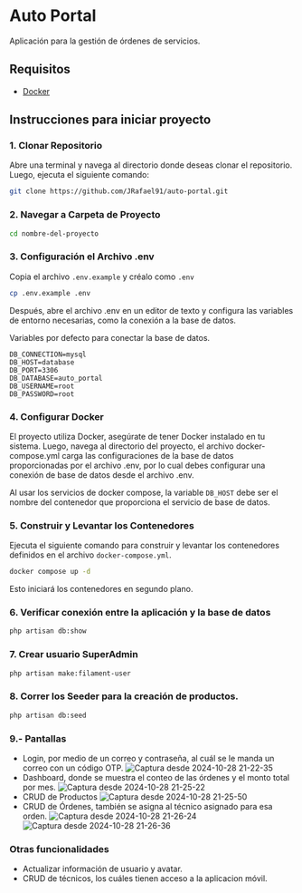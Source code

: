 # Auto Portal
Aplicación para la gestión de órdenes de servicios.

## Requisitos

- [Docker](https://www.docker.com/)

## Instrucciones para iniciar proyecto

### 1. Clonar Repositorio

Abre una terminal y navega al directorio donde deseas clonar el repositorio.
Luego, ejecuta el siguiente comando:

```bash
git clone https://github.com/JRafael91/auto-portal.git
```

### 2. Navegar a Carpeta de Proyecto

```bash
cd nombre-del-proyecto
```
### 3. Configuración el Archivo .env

Copia el archivo `.env.example` y créalo como `.env`

```bash
cp .env.example .env
```

Después, abre el archivo .env en un editor de texto y configura las variables de entorno necesarias,
como la conexión a la base de datos.

Variables por defecto para conectar la base de datos.

```editorconfig
DB_CONNECTION=mysql
DB_HOST=database
DB_PORT=3306
DB_DATABASE=auto_portal
DB_USERNAME=root
DB_PASSWORD=root
```
### 4. Configurar Docker
El proyecto utiliza Docker, asegúrate de tener Docker instalado en tu sistema.
Luego, navega al directorio del proyecto, el archivo docker-compose.yml carga las configuraciones de la base de datos proporcionadas
por el archivo .env, por lo cual debes configurar una conexión de base de datos desde el archivo .env.

Al usar los servicios de docker compose, la variable `DB_HOST` debe ser el nombre del contenedor
que proporciona el servicio de base de datos.

### 5. Construir y Levantar los Contenedores

Ejecuta el siguiente comando para construir 
y levantar los contenedores definidos en el archivo `docker-compose.yml`.

```bash
docker compose up -d
```

Esto iniciará los contenedores en segundo plano.

### 6. Verificar conexión entre la aplicación y la base de datos
```bash
php artisan db:show
```

### 7. Crear usuario SuperAdmin

```bash
php artisan make:filament-user
```

### 8. Correr los Seeder para la creación de productos.
```bash
php artisan db:seed
```
### 9.- Pantallas
- Login, por medio de un correo y contraseña, al cuál se le manda un correo con un código OTP.
![Captura desde 2024-10-28 21-22-35](https://github.com/user-attachments/assets/ecac1858-3504-4ea7-9944-757656590460)
- Dashboard, donde se muestra el conteo de las órdenes y el monto total por mes. 
![Captura desde 2024-10-28 21-25-22](https://github.com/user-attachments/assets/999c22b7-d9af-46fb-b1e6-14124aa2e803)
- CRUD de Productos
![Captura desde 2024-10-28 21-25-50](https://github.com/user-attachments/assets/99d6c195-cfe4-4128-af8a-a167fa85da71)
- CRUD de Órdenes, también se asigna al técnico asignado para esa orden.
![Captura desde 2024-10-28 21-26-24](https://github.com/user-attachments/assets/78c52127-666e-4a00-b109-e2f791b3d3a7)
![Captura desde 2024-10-28 21-26-36](https://github.com/user-attachments/assets/34700874-aca7-4850-a8dc-9892daeae5ba)

### Otras funcionalidades
- Actualizar información de usuario y avatar.
- CRUD de técnicos, los cuáles tienen acceso a la aplicacion móvil.


